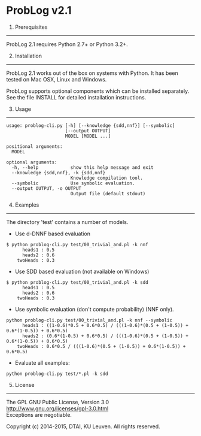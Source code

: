 ProbLog v2.1
==========

1. Prerequisites
----------------

ProbLog 2.1 requires Python 2.7+ or Python 3.2+.


2. Installation
---------------

ProbLog 2.1 works out of the box on systems with Python.
It has been tested on Mac OSX, Linux and Windows.

ProbLog supports optional components which can be installed separately.
See the file INSTALL for detailed installation instructions.

3. Usage
--------

```
usage: problog-cli.py [-h] [--knowledge {sdd,nnf}] [--symbolic]
                      [--output OUTPUT]
                      MODEL [MODEL ...]

positional arguments:
  MODEL

optional arguments:
  -h, --help            show this help message and exit
  --knowledge {sdd,nnf}, -k {sdd,nnf}
                        Knowledge compilation tool.
  --symbolic            Use symbolic evaluation.
  --output OUTPUT, -o OUTPUT
                        Output file (default stdout)
```

4. Examples
-----------

The directory 'test' contains a number of models.

* Use d-DNNF based evaluation

```
$ python problog-cli.py test/00_trivial_and.pl -k nnf
	  heads1 : 0.5
	  heads2 : 0.6
	twoHeads : 0.3
```

* Use SDD based evaluation (not available on Windows)

```	
$ python problog-cli.py test/00_trivial_and.pl -k sdd
	  heads1 : 0.5
	  heads2 : 0.6
	twoHeads : 0.3
```

* Use symbolic evaluation (don't compute probability) (NNF only).

```	
python problog-cli.py test/00_trivial_and.pl -k nnf --symbolic
	  heads1 : ((1-0.6)*0.5 + 0.6*0.5) / (((1-0.6)*(0.5 + (1-0.5)) + 0.6*(1-0.5)) + 0.6*0.5)
	  heads2 : (0.6*(1-0.5) + 0.6*0.5) / (((1-0.6)*(0.5 + (1-0.5)) + 0.6*(1-0.5)) + 0.6*0.5)
	twoHeads : 0.6*0.5 / (((1-0.6)*(0.5 + (1-0.5)) + 0.6*(1-0.5)) + 0.6*0.5)
```
* Evaluate all examples:

```
python problog-cli.py test/*.pl -k sdd
```
5. License
----------

The GPL GNU Public License, Version 3.0  
http://www.gnu.org/licenses/gpl-3.0.html  
Exceptions are negotiable.

Copyright (c) 2014-2015, DTAI, KU Leuven. All rights reserved.

